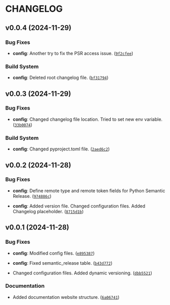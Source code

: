 # CHANGELOG


## v0.0.4 (2024-11-29)

### Bug Fixes

- **config**: Another try to fix the PSR access issue.
  ([`9f2cfee`](https://github.com/MiguelLoureiro98/controlib/commit/9f2cfeebbcbd24e44073c5f8c0d7354c1039bd15))

### Build System

- **config**: Deleted root changelog file.
  ([`bf31794`](https://github.com/MiguelLoureiro98/controlib/commit/bf31794edce06503068a813a19bb3b1248e8b7de))


## v0.0.3 (2024-11-29)

### Bug Fixes

- **config**: Changed changelog file location. Tried to set new env variable.
  ([`33b0074`](https://github.com/MiguelLoureiro98/controlib/commit/33b0074aca45db27fafd4a920930af68cf5a1fcd))

### Build System

- **config**: Changed pyproject.toml file.
  ([`2aed6c2`](https://github.com/MiguelLoureiro98/controlib/commit/2aed6c2828e85b0cf3275789f2d7e56e5239face))


## v0.0.2 (2024-11-28)

### Bug Fixes

- **config**: Define remote type and remote token fields for Python Semantic Release.
  ([`974886c`](https://github.com/MiguelLoureiro98/controlib/commit/974886ce7f16d0d9374969c857f97a14d729f2eb))

- **config**: Added version file. Changed configuration files. Added Changelog placeholder.
  ([`8715d1b`](https://github.com/MiguelLoureiro98/controlib/commit/8715d1bbfebb47b73912bba9709cb08d57437aec))


## v0.0.1 (2024-11-28)

### Bug Fixes

- **config**: Modified config files.
  ([`e895387`](https://github.com/MiguelLoureiro98/controlib/commit/e8953879c59e0c3fcc328f569266d6c2beab9356))

- **config**: Fixed semantic_release table.
  ([`b43d772`](https://github.com/MiguelLoureiro98/controlib/commit/b43d7723f15631ad9ffeab7849f63db902d601b4))

- Changed configuration files. Added dynamic versioning.
  ([`dbb5521`](https://github.com/MiguelLoureiro98/controlib/commit/dbb5521b7ff65bd198e370a1603c13e6316eb093))

### Documentation

- Added documentation website structure.
  ([`6a06741`](https://github.com/MiguelLoureiro98/controlib/commit/6a06741f428d09d5bf1c4aca4142bad34e37cb98))
